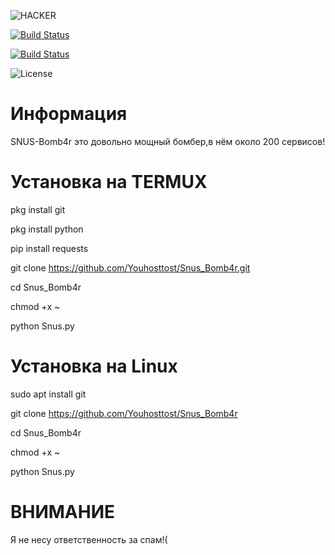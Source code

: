 
![HACKER](https://img.shields.io/badge/MADE-RUSSIA-ORANGE.svg)

[![Build Status](https://img.shields.io/github/forks/Youhosttost/Snus_Bomb4r.svg)](https://github.com/Youhosttost/Snus_Bomb4r)

[![Build Status](https://img.shields.io/github/stars/Youhosttost/Snus_Bomb4r.svg)](https://github.com/Youhosttost/Snus_Bomb4r)

![License](https://user-images.githubusercontent.com/79328472/109970745-79b34680-7d06-11eb-8608-cb9fdd7a84cf.jpg)
# Информация
SNUS-Bomb4r это довольно мощный бомбер,в нём около 200 сервисов! 
# Установка на TERMUX
pkg install git

pkg install python

pip install requests

git clone https://github.com/Youhosttost/Snus_Bomb4r.git

cd Snus_Bomb4r

chmod +x ~

python Snus.py
# Установка на Linux
sudo apt install git

git clone https://github.com/Youhosttost/Snus_Bomb4r

cd Snus_Bomb4r 

chmod +x ~

python Snus.py
# ВНИМАНИЕ
Я не несу ответственность за спам!(
